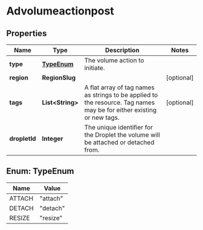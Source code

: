 

# Advolumeactionpost


## Properties

| Name | Type | Description | Notes |
|------------ | ------------- | ------------- | -------------|
|**type** | [**TypeEnum**](#TypeEnum) | The volume action to initiate. |  |
|**region** | **RegionSlug** |  |  [optional] |
|**tags** | **List&lt;String&gt;** | A flat array of tag names as strings to be applied to the resource. Tag names may be for either existing or new tags. |  [optional] |
|**dropletId** | **Integer** | The unique identifier for the Droplet the volume will be attached or detached from. |  |



## Enum: TypeEnum

| Name | Value |
|---- | -----|
| ATTACH | &quot;attach&quot; |
| DETACH | &quot;detach&quot; |
| RESIZE | &quot;resize&quot; |



